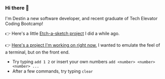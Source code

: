 ### Hi there 👋

I'm Destin a new software developer, and recent graduate of Tech Elevator Coding Bootcamp!

👉 Here's a little [Etch-a-sketch project](https://berniedestin.github.io/odin-etch-a-sketch/) I did a while ago.

👉 [Here's a project I'm working on right now.](https://berniedestin.github.io/terminal-page/) I wanted to emulate the feel of a terminal, but on the front end.
  - Try typing ```add 1 2``` or insert your own numbers ```add <number> <number> <number> ...```
  - After a few commands, try typing ```clear```

<!--
**berniedestin/berniedestin** is a ✨ _special_ ✨ repository because its `README.md` (this file) appears on your GitHub profile.

Here are some ideas to get you started:

- 🔭 I’m currently working on ...
- 🌱 I’m currently learning ...
- 👯 I’m looking to collaborate on ...
- 🤔 I’m looking for help with ...
- 💬 Ask me about ...
- 📫 How to reach me: ...
- 😄 Pronouns: ...
- ⚡ Fun fact: ...
-->
